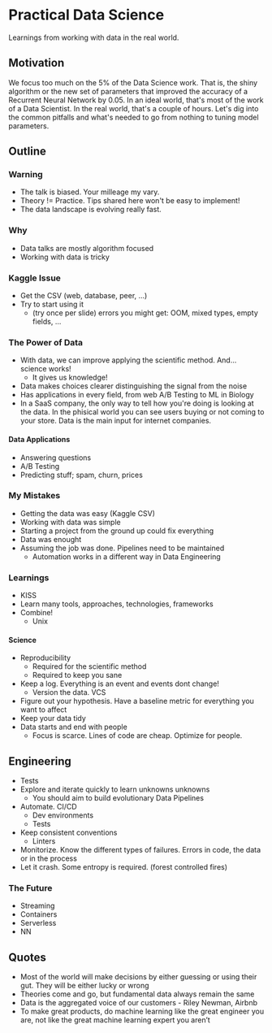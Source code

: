 # Practical Data Science

Learnings from working with data in the real world.

## Motivation

We focus too much on the 5% of the Data Science work. That is, the shiny algorithm or the new set of parameters that improved the accuracy of a Recurrent Neural Network by 0.05.
In an ideal world, that's most of the work of a Data Scientist. In the real world, that's a couple of hours.
Let's dig into the common pitfalls and what's needed to go from nothing to tuning model parameters.

## Outline

### Warning

- The talk is biased. Your milleage my vary.
- Theory != Practice. Tips shared here won't be easy to implement!
- The data landscape is evolving really fast.

### Why

- Data talks are mostly algorithm focused
- Working with data is tricky

### Kaggle Issue

- Get the CSV (web, database, peer, ...)
- Try to start using it
  - (try once per slide) errors you might get: OOM, mixed types, empty fields, ...

### The Power of Data

- With data, we can improve applying the scientific method. And... science works!
  - It gives us knowledge!
- Data makes choices clearer distinguishing the signal from the noise
- Has applications in every field, from web A/B Testing to ML in Biology
- In a SaaS company, the only way to tell how you're doing is looking at the data. In the phisical world you can see users buying or not coming to your store. Data is the main input for internet companies.

#### Data Applications

- Answering questions
- A/B Testing
- Predicting stuff; spam, churn, prices

### My Mistakes

- Getting the data was easy (Kaggle CSV)
- Working with data was simple
- Starting a project from the ground up could fix everything
- Data was enought
- Assuming the job was done. Pipelines need to be maintained
  - Automation works in a different way in Data Engineering

### Learnings

- KISS
- Learn many tools, approaches, technologies, frameworks
- Combine!
  - Unix

#### Science

- Reproducibility
  - Required for the scientific method
  - Required to keep you sane
- Keep a log. Everything is an event and events dont change!
  - Version the data. VCS
- Figure out your hypothesis. Have a baseline metric for everything you want to affect
- Keep your data tidy
- Data starts and end with people
  - Focus is scarce. Lines of code are cheap. Optimize for people.

## Engineering

- Tests
- Explore and iterate quickly to learn unknowns unknowns
  - You should aim to build evolutionary Data Pipelines
- Automate. CI/CD
  - Dev environments
  - Tests
- Keep consistent conventions
  - Linters
- Monitorize. Know the different types of failures. Errors in code, the data or in the process
- Let it crash. Some entropy is required. (forest controlled fires)

### The Future

- Streaming
- Containers
- Serverless
- NN

## Quotes

- Most of the world will make decisions by either guessing or using their gut. They will be either lucky or wrong
- Theories come and go, but fundamental data always remain the same
- Data is the aggregated voice of our customers - Riley Newman, Airbnb
- To make great products, do machine learning like the great engineer you are, not like the great machine learning expert you aren’t
